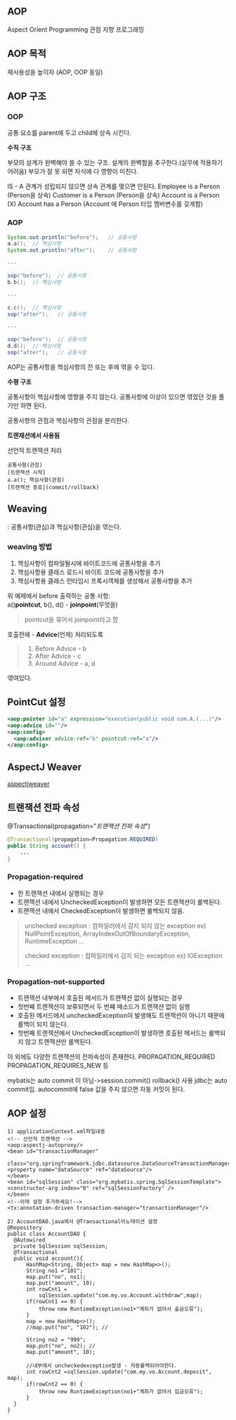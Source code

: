 ## AOP
Aspect Orient Programming
관점 지향 프로그래밍

## AOP 목적
재사용성을 높이자 (AOP, OOP 동일)

## AOP 구조
### OOP

공통 요소를 parent에 두고 child에 상속 시킨다.

**수직 구조**

부모의 설계가 완벽해야 쓸 수 있는 구조. 
설계의 완벽함을 추구한다.(실무에 적용하기 어려움)
부모가 잘 못 되면 자식에 다 영향이 미친다.

IS - A 관계가 성립되지 않으면 상속 관계를 맺으면 안된다.
Employee is a Person (Person을 상속)
Customer is a Person (Person을 상속)
Account is a Person (X)
Account has a Person (Account 에 Person 타입 멤버변수를 갖게함)

### AOP
```java
System.out.println("before");	// 공통사항
a.a();	// 핵심사항
System.out.println("after");	// 공통사항

---

sop("before");	// 공통사항
b.b();	// 핵심사항

---

c.c();	// 핵심사항
sop("after");	// 공통사항

---

sop("before");	// 공통사항
d.d();	// 핵심사항
sop("after");	// 공통사항
```

AOP는 공통사항을 핵심사항의 전 또는 후에 엮을 수 있다. 

**수평 구조**

공통사항이 핵심사항에 영향을 주지 않는다.
공통사항에 이상이 있으면 엮었던 것을 풀기만 하면 된다.

공통사항의 관점과 핵심사항의 관점을 분리한다.

**트랜재션에서 사용됨**

선언적 트랜잭션 처리
```
공통사항(관점)
[트랜잭션 시작]
a.a(); 핵심사항(관점)
[트랜잭션 종료](commit/rollback)
```

## Weaving

: 공통사항(관심)과 핵심사항(관심)을 엮는다.

### weaving 방법
1. 핵심사항이 컴파일될시에 바이트코드에 공통사항을 추가
2. 핵심사항용 클래스 로드시 바이트 코드에 공통사항을 추가
3. 핵심사항용 클래스 런타임시 프록시객체를 생성해서 공통사항을 추가

위 예제에서
before 출력하는 공통 사항:  
a()**pointcut**, b(), d()  - **joinpoint**(무엇을)
>pointcut을 묶어서 joinpoint라고 함

호출전에 	- **Advice**(언제)
처리되도록 
> 1) Before Advice - b
> 2) After Advice - c
> 3) Around Advice - a, d

엮여있다.

## PointCut 설정
```xml
<aop:pointer id="a" expression="execution(public void com.A.(...)"/>
<aop:advice id=""/>
<aop:config>
  <aop:advisor advice-ref="b" pointcut-ref="a"/>
</aop:config>
```


## AspectJ Weaver
[aspectjweaver](https://mvnrepository.com/artifact/org.aspectj/aspectjweaver)


## 트랜잭션 전파 속성

@Transactional(propagation="*트랜잭션 전파 속성*")
```java
@Transactional(propagation=Propagation.REQUIRED)
public String account() {
	...
}
```

### Propagation-required
* 한 트랜잭션 내에서 실행되는 경우
* 트랜잭션 내에서 UncheckedException이 발생하면 모든 트랜잭션이 롤백된다.
* 트랜잭션 내에서 CheckedException이 발생하면 롤백되지 않음.
>unchecked exception : 컴파일러에서 감지 되지 않는 exception
ex) NullPointException, ArrayIndexOutOfBoundaryException, RuntimeException ...
>
>checked exception : 컴파일러에서 감지 되는 exception
>ex) IOException ...

### Propagation-not-supported
* 트랜잭션 내부에서 호출된 메서드가 트랜잭션 없이 실행되는 경우
* 첫번째 트랜잭션이 보류되면서 두 번쨰 메소드가 트랜잭션 없이 실행
* 호출된 메서드에서 uncheckedException이 발생해도 트랜잭션이 아니기 때문에 롤백이 되지 않는다.
* 첫번째 트랜잭션에서 UncheckedException이 발생하면 호출된 메서드는 롤백되지 않고 트랜잭션만 롤백된다.


이 외에도 다양한 트랜잭션의 전파속성이 존재한다.
PROPAGATION_REQUIRED
PROPAGATION_REQUIRES_NEW 등


mybatis는 auto commit 이 아님->session.commit() rollback() 사용
jdbc는 auto commit임. autocommit에 false 값을 주지 않으면 자동 커밋이 된다.


## AOP 설정
  ```
1) applicationContext.xml파일내용
<!-- 선언적 트랜잭션 -->	
<aop:aspectj-autoproxy/>
<bean id="transactionManager" 
      class="org.springframework.jdbc.datasource.DataSourceTransactionManager">
  <property name="dataSource" ref="dataSource"/>
</bean>	
<bean id="sqlSession" class="org.mybatis.spring.SqlSessionTemplate">
  <constructor-arg index="0" ref="sqlSessionFactory" />
</bean> 
<!--아래 설정 추가하세요!-->
<tx:annotation-driven transaction-manager="transactionManager"/>

2) AccountDAO.java에서 @Transactional어노테이션 설정 
@Repository
public class AccountDAO {
	@Autowired
	private SqlSession sqlSession;	
	@Transactional
	public void account(){
		HashMap<String, Object> map = new HashMap<>();
		String no1 ="101";
		map.put("no", no1);
		map.put("amount", 10);
		int rowCnt1 = 
			sqlSession.update("com.my.vo.Account.withdraw",map);
		if(rowCnt1 == 0) {
			throw new RuntimeException(no1+"계좌가 없어서 출금오류");
		}		
		map = new HashMap<>();
		//map.put("no", "102"); //
		
		String no2 = "999";
		map.put("no", no2); //
		map.put("amount", 10);

		//내부에서 uncheckedexception발생 - 자동롤백되어야한다.
		int rowCnt2 =sqlSession.update("com.my.vo.Account.deposit",	map);
		if(rowCnt2 == 0) {
			throw new RuntimeException(no1+"계좌가 없어서 입금오류");
		}
	}
}
```
<!--stackedit_data:
eyJoaXN0b3J5IjpbMTE3NzU3Mzk4NCwtNzAzNjQ5MzAxLDE1Mz
U2Mjg5NDEsMTQ3OTE3Mzk5LDkyNzY5MjYzNywtNzg2MTcwMTM4
LDk3OTczMDYxMywxMTI2NDkyMjQ4LDg5OTUwODQ4MCw5NTgxMj
IwNTUsNzQ0NDY4NTQzLC05ODkxMDM2ODIsLTEzMzE5NjI3MjZd
fQ==
-->